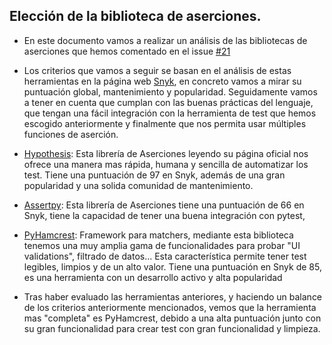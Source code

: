 ## Elección de la biblioteca de aserciones.

* En este documento vamos a realizar un análisis de las bibliotecas de aserciones que hemos comentado en el issue [#21](https://github.com/alvarogaro/AGR-MVS/issues/21)

* Los criterios que vamos a seguir se basan en el análisis de estas herramientas en la página web [Snyk](https://snyk.io/), en concreto vamos a mirar su puntuación global, mantenimiento y popularidad. Seguidamente vamos a tener en cuenta que cumplan con las buenas prácticas del lenguaje, que tengan una fácil integración con la herramienta de test que hemos escogido anteriormente y finalmente que nos permita usar múltiples funciones de aserción.

* [Hypothesis](https://snyk.io/advisor/python/hypothesis): Esta librería de Aserciones leyendo su página oficial nos ofrece una manera mas rápida, humana y sencilla de automatizar los test. Tiene una puntuación de 97 en Snyk, además de una gran popularidad y una solida comunidad de mantenimiento.

* [Assertpy](https://snyk.io/advisor/python/assertpy): Esta librería de Aserciones tiene una puntuación de 66 en Snyk, tiene la capacidad de tener una buena integración con pytest,

* [PyHamcrest](https://snyk.io/advisor/python/pyhamcrest): Framework para matchers, mediante esta biblioteca tenemos una muy amplia gama de funcionalidades para probar "UI validations", filtrado de datos... Esta característica permite tener test legibles, limpios y de un alto valor. Tiene una puntuación en Snyk de 85, es una herramienta con un desarrollo activo y alta popularidad

* Tras haber evaluado las herramientas anteriores, y haciendo un balance de los criterios anteriormente mencionados, vemos que la herramienta mas "completa" es PyHamcrest, debido a una alta puntuación junto con su gran funcionalidad para crear test con gran funcionalidad y limpieza.


